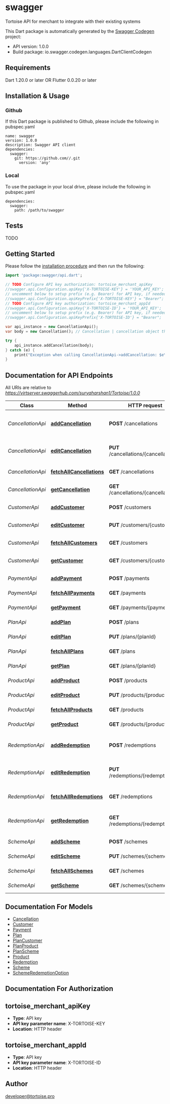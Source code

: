 # swagger
Tortoise API for merchant to integrate with their existing systems 

This Dart package is automatically generated by the [Swagger Codegen](https://github.com/swagger-api/swagger-codegen) project:

- API version: 1.0.0
- Build package: io.swagger.codegen.languages.DartClientCodegen

## Requirements

Dart 1.20.0 or later OR Flutter 0.0.20 or later

## Installation & Usage

### Github
If this Dart package is published to Github, please include the following in pubspec.yaml
```
name: swagger
version: 1.0.0
description: Swagger API client
dependencies:
  swagger:
    git: https://github.com//.git
      version: 'any'
```

### Local
To use the package in your local drive, please include the following in pubspec.yaml
```
dependencies:
  swagger:
    path: /path/to/swagger
```

## Tests

TODO

## Getting Started

Please follow the [installation procedure](#installation--usage) and then run the following:

```dart
import 'package:swagger/api.dart';

// TODO Configure API key authorization: tortoise_merchant_apiKey
//swagger.api.Configuration.apiKey{'X-TORTOISE-KEY'} = 'YOUR_API_KEY';
// uncomment below to setup prefix (e.g. Bearer) for API key, if needed
//swagger.api.Configuration.apiKeyPrefix{'X-TORTOISE-KEY'} = "Bearer";
// TODO Configure API key authorization: tortoise_merchant_appId
//swagger.api.Configuration.apiKey{'X-TORTOISE-ID'} = 'YOUR_API_KEY';
// uncomment below to setup prefix (e.g. Bearer) for API key, if needed
//swagger.api.Configuration.apiKeyPrefix{'X-TORTOISE-ID'} = "Bearer";

var api_instance = new CancellationApi();
var body = new Cancellation(); // Cancellation | cancellation object that needs to be added

try {
    api_instance.addCancellation(body);
} catch (e) {
    print("Exception when calling CancellationApi->addCancellation: $e\n");
}

```

## Documentation for API Endpoints

All URIs are relative to *https://virtserver.swaggerhub.com/suryaharshan1/Tortoise/1.0.0*

Class | Method | HTTP request | Description
------------ | ------------- | ------------- | -------------
*CancellationApi* | [**addCancellation**](docs//CancellationApi.md#addcancellation) | **POST** /cancellations | Create a new cancellation request for a plan
*CancellationApi* | [**editCancellation**](docs//CancellationApi.md#editcancellation) | **PUT** /cancellations/{cancellationId} | Edit a cancellation request for a plan
*CancellationApi* | [**fetchAllCancellations**](docs//CancellationApi.md#fetchallcancellations) | **GET** /cancellations | Fetch all cancellations
*CancellationApi* | [**getCancellation**](docs//CancellationApi.md#getcancellation) | **GET** /cancellations/{cancellationId} | Get cancellation by ID
*CustomerApi* | [**addCustomer**](docs//CustomerApi.md#addcustomer) | **POST** /customers | Add a new customer
*CustomerApi* | [**editCustomer**](docs//CustomerApi.md#editcustomer) | **PUT** /customers/{customerId} | Edit customer details
*CustomerApi* | [**fetchAllCustomers**](docs//CustomerApi.md#fetchallcustomers) | **GET** /customers | Fetch all customers
*CustomerApi* | [**getCustomer**](docs//CustomerApi.md#getcustomer) | **GET** /customers/{customerId} | Get customer by ID
*PaymentApi* | [**addPayment**](docs//PaymentApi.md#addpayment) | **POST** /payments | Add a new payment
*PaymentApi* | [**fetchAllPayments**](docs//PaymentApi.md#fetchallpayments) | **GET** /payments | Fetch all payments
*PaymentApi* | [**getPayment**](docs//PaymentApi.md#getpayment) | **GET** /payments/{paymentId} | Get payment by ID
*PlanApi* | [**addPlan**](docs//PlanApi.md#addplan) | **POST** /plans | Add a new plan
*PlanApi* | [**editPlan**](docs//PlanApi.md#editplan) | **PUT** /plans/{planId} | Edit a plan&#39;s details
*PlanApi* | [**fetchAllPlans**](docs//PlanApi.md#fetchallplans) | **GET** /plans | Fetch all plans
*PlanApi* | [**getPlan**](docs//PlanApi.md#getplan) | **GET** /plans/{planId} | Get a plan by ID
*ProductApi* | [**addProduct**](docs//ProductApi.md#addproduct) | **POST** /products | Add a new product
*ProductApi* | [**editProduct**](docs//ProductApi.md#editproduct) | **PUT** /products/{productId} | Edit product details
*ProductApi* | [**fetchAllProducts**](docs//ProductApi.md#fetchallproducts) | **GET** /products | Fetch all products
*ProductApi* | [**getProduct**](docs//ProductApi.md#getproduct) | **GET** /products/{productId} | Get product by ID
*RedemptionApi* | [**addRedemption**](docs//RedemptionApi.md#addredemption) | **POST** /redemptions | Create a new redemption request for a plan
*RedemptionApi* | [**editRedemption**](docs//RedemptionApi.md#editredemption) | **PUT** /redemptions/{redemptionId} | Edit a redemption request for a plan
*RedemptionApi* | [**fetchAllRedemptions**](docs//RedemptionApi.md#fetchallredemptions) | **GET** /redemptions | Fetch all redemption requests
*RedemptionApi* | [**getRedemption**](docs//RedemptionApi.md#getredemption) | **GET** /redemptions/{redemptionId} | Get a redemption request by ID
*SchemeApi* | [**addScheme**](docs//SchemeApi.md#addscheme) | **POST** /schemes | Add a new scheme
*SchemeApi* | [**editScheme**](docs//SchemeApi.md#editscheme) | **PUT** /schemes/{schemeId} | Edit scheme details
*SchemeApi* | [**fetchAllSchemes**](docs//SchemeApi.md#fetchallschemes) | **GET** /schemes | Fetch all schemes
*SchemeApi* | [**getScheme**](docs//SchemeApi.md#getscheme) | **GET** /schemes/{schemeId} | Get scheme by ID


## Documentation For Models

 - [Cancellation](docs//Cancellation.md)
 - [Customer](docs//Customer.md)
 - [Payment](docs//Payment.md)
 - [Plan](docs//Plan.md)
 - [PlanCustomer](docs//PlanCustomer.md)
 - [PlanProduct](docs//PlanProduct.md)
 - [PlanScheme](docs//PlanScheme.md)
 - [Product](docs//Product.md)
 - [Redemption](docs//Redemption.md)
 - [Scheme](docs//Scheme.md)
 - [SchemeRedemptionOption](docs//SchemeRedemptionOption.md)


## Documentation For Authorization


## tortoise_merchant_apiKey

- **Type**: API key
- **API key parameter name**: X-TORTOISE-KEY
- **Location**: HTTP header

## tortoise_merchant_appId

- **Type**: API key
- **API key parameter name**: X-TORTOISE-ID
- **Location**: HTTP header


## Author

developer@tortoise.pro


